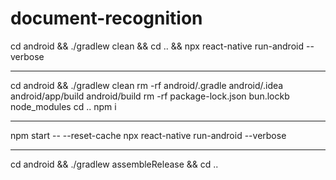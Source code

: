 # document-recognition

cd android && ./gradlew clean && cd .. && npx react-native run-android --verbose

---

cd android && ./gradlew clean
rm -rf android/.gradle android/.idea android/app/build android/build
rm -rf package-lock.json bun.lockb node_modules
cd ..
npm i

---

npm start -- --reset-cache
npx react-native run-android --verbose

---

cd android && ./gradlew assembleRelease && cd ..
